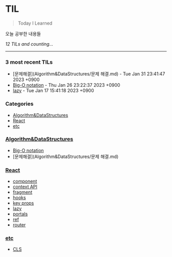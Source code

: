 # TIL
> Today I Learned

오늘 공부한 내용들


_12 TILs and counting..._

---

### 3 most recent TILs

- [문제해결](Algorithm&DataStructures/문제 해결.md) - Tue Jan 31 23:41:47 2023 +0900
- [Big-O notation](Algorithm&DataStructures/Big-O_notation.md) - Thu Jan 26 23:22:37 2023 +0900
- [lazy](React/lazy.md) - Tue Jan 17 15:41:18 2023 +0900

### Categories

- [Algorithm&DataStructures](#Algorithm&DataStructures)
- [React](#React)
- [etc](#etc)

### [Algorithm&DataStructures](#Algorithm&DataStructures)
- [Big-O notation](Algorithm&DataStructures/Big-O_notation.md)
- [문제해결](Algorithm&DataStructures/문제 해결.md)

### [React](#React)
- [component](React/component.md)
- [context API](React/context.md)
- [fragment](React/fragment.md)
- [hooks](React/hooks.md)
- [key props](React/key.md)
- [lazy](React/lazy.md)
- [portals](React/portals.md)
- [ref](React/ref.md)
- [router](React/router.md)

### [etc](#etc)
- [CLS](etc/CLS.md)


